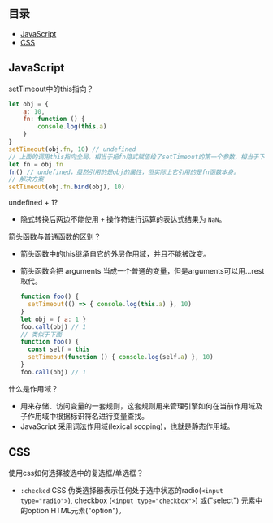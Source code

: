 ## 目录

- [JavaScript](#javascript)
- [CSS](#css)

## JavaScript

setTimeout中的this指向？

```js
let obj = {
	a: 10,
	fn: function () {
		console.log(this.a)
	}
}
setTimeout(obj.fn, 10) // undefined
// 上面的调用this指向全局，相当于把fn隐式赋值给了setTimeout的第一个参数，相当于下面
let fn = obj.fn
fn() // undefined，虽然引用的是obj的属性，但实际上它引用的是fn函数本身。
// 解决方案
setTimeout(obj.fn.bind(obj), 10)
```



undefined + 1?

- 隐式转换后两边不能使用 `+` 操作符进行运算的表达式结果为 `NaN`。

箭头函数与普通函数的区别？

- 箭头函数中的this继承自它的外层作用域，并且不能被改变。

- 箭头函数会把 arguments 当成一个普通的变量，但是arguments可以用...rest取代。

  ```js
  function foo() { 
    setTimeout(() => { console.log(this.a) }, 10) 
  } 
  let obj = { a: 1 } 
  foo.call(obj) // 1 
  // 类似于下面 
  function foo() { 
    const self = this 
    setTimeout(function () { console.log(self.a) }, 10) 
  } 
  foo.call(obj) // 1
  ```

什么是作用域？

- 用来存储、访问变量的一套规则，这套规则用来管理引擎如何在当前作用域及子作用域中根据标识符名进行变量查找。
- JavaScript 采用词法作用域(lexical scoping)，也就是静态作用域。



## CSS

使用css如何选择被选中的复选框/单选框？

- `:checked` CSS 伪类选择器表示任何处于选中状态的radio(``<input type="radio">``), checkbox (``<input type="checkbox">``) 或("select") 元素中的option HTML元素("option")。

